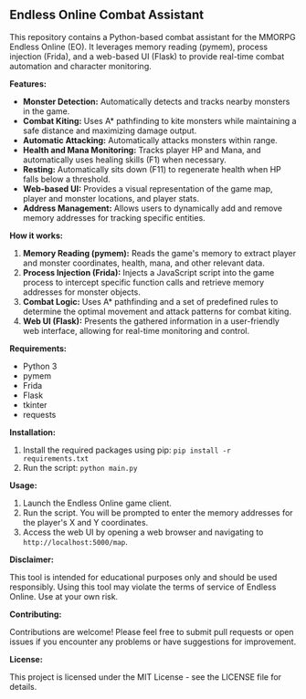 ## Endless Online Combat Assistant

This repository contains a Python-based combat assistant for the MMORPG Endless Online (EO). It leverages memory reading (pymem), process injection (Frida), and a web-based UI (Flask) to provide real-time combat automation and character monitoring.

**Features:**

* **Monster Detection:** Automatically detects and tracks nearby monsters in the game.
* **Combat Kiting:** Uses A* pathfinding to kite monsters while maintaining a safe distance and maximizing damage output.
* **Automatic Attacking:** Automatically attacks monsters within range.
* **Health and Mana Monitoring:** Tracks player HP and Mana, and automatically uses healing skills (F1) when necessary.
* **Resting:** Automatically sits down (F11) to regenerate health when HP falls below a threshold.
* **Web-based UI:** Provides a visual representation of the game map, player and monster locations, and player stats.
* **Address Management:** Allows users to dynamically add and remove memory addresses for tracking specific entities.

**How it works:**

1. **Memory Reading (pymem):** Reads the game's memory to extract player and monster coordinates, health, mana, and other relevant data.
2. **Process Injection (Frida):** Injects a JavaScript script into the game process to intercept specific function calls and retrieve memory addresses for monster objects.
3. **Combat Logic:** Uses A* pathfinding and a set of predefined rules to determine the optimal movement and attack patterns for combat kiting.
4. **Web UI (Flask):** Presents the gathered information in a user-friendly web interface, allowing for real-time monitoring and control.

**Requirements:**

* Python 3
* pymem
* Frida
* Flask
* tkinter
* requests

**Installation:**

1. Install the required packages using pip: `pip install -r requirements.txt`
2. Run the script: `python main.py`

**Usage:**

1. Launch the Endless Online game client.
2. Run the script. You will be prompted to enter the memory addresses for the player's X and Y coordinates.
3. Access the web UI by opening a web browser and navigating to `http://localhost:5000/map`.

**Disclaimer:**

This tool is intended for educational purposes only and should be used responsibly. Using this tool may violate the terms of service of Endless Online. Use at your own risk.

**Contributing:**

Contributions are welcome! Please feel free to submit pull requests or open issues if you encounter any problems or have suggestions for improvement.

**License:**

This project is licensed under the MIT License - see the LICENSE file for details.

